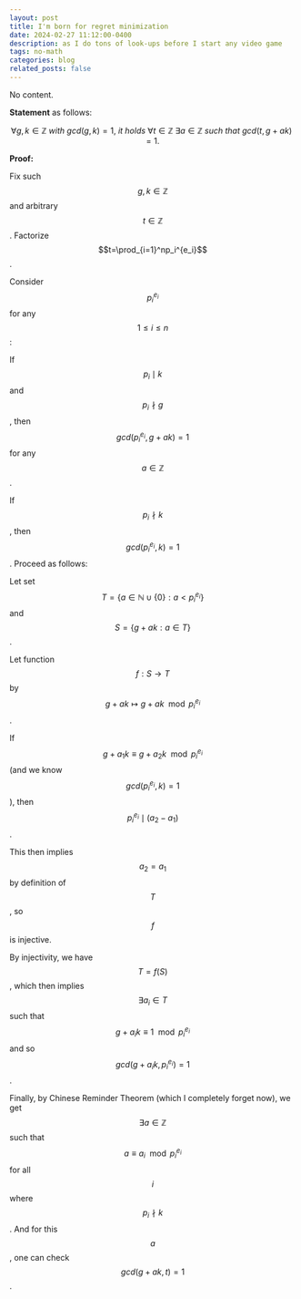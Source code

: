 ```yaml
---
layout: post
title: I'm born for regret minimization
date: 2024-02-27 11:12:00-0400
description: as I do tons of look-ups before I start any video game
tags: no-math
categories: blog
related_posts: false
---
```


No content.

**Statement** as follows:


$$
\forall g,k\in\mathbb{Z}\ with\ gcd(g,k)=1,\ it\ holds\ \forall t\in\mathbb{Z}\ \exists a\in\mathbb{Z}\ such\ that\ gcd(t,g+ak)=1.
$$


**Proof:**

Fix such $$g,k\in\mathbb{Z}$$ and arbitrary $$t\in\mathbb{Z}$$. Factorize $$t=\prod_{i=1}^np_i^{e_i}$$.

Consider $$p_i^{e_i}$$ for any $$1\leq i\leq n$$:

If $$p_i\mid k$$ and $$p_i\nmid g$$, then $$gcd(p_i^{e_i},g+ak)=1$$ for any $$a\in\mathbb{Z}$$.

If $$p_i\nmid k$$, then $$gcd(p_i^{e_i},k)=1$$. Proceed as follows:

Let set $$T=\{a\in\mathbb{N}\cup\{0\}: a<p_i^{e_i}\}$$ and $$S=\{g+ak:a\in T\}$$.

Let function $$f:S\rightarrow T$$ by $$g+ak\mapsto g+ak\mod{p_i^{e_i}}$$.

If $$g+a_1k \equiv g+a_2k\mod{p_i^{e_i}}$$ (and we know $$gcd(p_i^{e_i},k)=1$$), then $$p_i^{e_i}\mid (a_2-a_1)$$.

This then implies $$a_2=a_1$$ by definition of $$T$$, so $$f$$ is injective.

By injectivity, we have $$T = f(S)$$, which then implies $$\exists a_i\in T$$ such that $$g+a_ik\equiv 1\mod{p_i^{e_i}}$$ and so $$gcd(g+a_ik, p_i^{e_i})=1$$.

Finally, by Chinese Reminder Theorem (which I completely forget now), we get $$\exists a\in\mathbb{Z}$$ such that $$a\equiv a_i \mod{p_i^{e_i}}$$ for all $$i$$ where $$p_i\nmid k$$. And for this $$a$$, one can check $$gcd(g+ak,t)=1$$.
